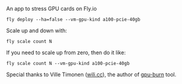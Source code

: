 An app to stress GPU cards on Fly.io

```
fly deploy --ha=false --vm-gpu-kind a100-pcie-40gb
```

Scale up and down with:
```
fly scale count N
```

If you need to scale up from zero, then do it like:
```
fly scale count N --vm-gpu-kind a100-pcie-40gb
```

Special thanks to Ville Timonen ([wili.cc](http://wili.cc)),
the author of [gpu-burn](http://wili.cc/blog/gpu-burn.html) tool.
